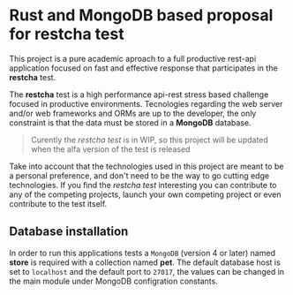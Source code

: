 # Rust and MongoDB based proposal for restcha test

This project is a pure academic aproach to a full productive rest-api application focused on fast and effective response that participates in the **restcha** test.

The **restcha** test is a high performance api-rest stress based challenge focused in productive environments. Tecnologies regarding the web server and/or web frameworks and ORMs are up to the developer, the only constraint is that the data must be stored in a **MongoDB** database.

> Curently the *restcha test* is in WIP, so this project will be updated when the alfa version of the test is released

Take into account that the technologies used in this project are meant to be a personal preference, and don't need to be the way to go cutting edge technologies. If you find the *restcha test* interesting you can contribute to any of the competing projects, launch your own competing project or even contribute to the test itself.

## Database installation

In order to run this applications tests a ``MongoDB`` (version 4 or later) named **store** is required with a collection named **pet**. The default database host is set to ``localhost`` and the default port to ``27017``, the values can be changed in the main module under MongoDB configration constants.